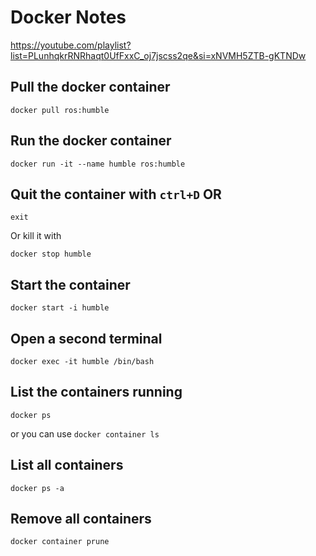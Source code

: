 # Docker Notes
https://youtube.com/playlist?list=PLunhqkrRNRhaqt0UfFxxC_oj7jscss2qe&si=xNVMH5ZTB-gKTNDw
## Pull the docker container
```
docker pull ros:humble
```
## Run the docker container
```
docker run -it --name humble ros:humble
```
## Quit the container with `ctrl+D` OR
```
exit
```
Or kill it with
```
docker stop humble
```
## Start the container
```
docker start -i humble
```
## Open a second terminal
```
docker exec -it humble /bin/bash
```
## List the containers running
```
docker ps
```
or you can use `docker container ls`
## List all containers
```
docker ps -a
```
## Remove all containers
```
docker container prune
```
